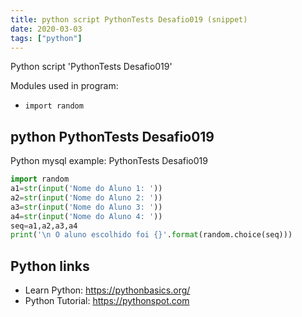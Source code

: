 ```yaml
---
title: python script PythonTests Desafio019 (snippet)
date: 2020-03-03
tags: ["python"]
---
```

Python script 'PythonTests Desafio019'


Modules used in program: 
* `import random`

## python PythonTests Desafio019

Python mysql example: PythonTests Desafio019

```python
import random
a1=str(input('Nome do Aluno 1: '))
a2=str(input('Nome do Aluno 2: '))
a3=str(input('Nome do Aluno 3: '))
a4=str(input('Nome do Aluno 4: '))
seq=a1,a2,a3,a4
print('\n O aluno escolhido foi {}'.format(random.choice(seq)))

```

## Python links

- Learn Python: https://pythonbasics.org/
- Python Tutorial: https://pythonspot.com
